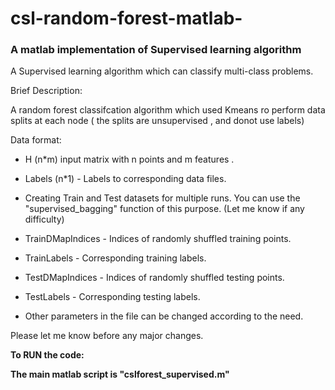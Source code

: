 csl-random-forest-matlab-
=========================

### A matlab implementation of Supervised learning algorithm

A Supervised learning algorithm which can classify multi-class problems.

Brief Description:

A random forest classifcation algorithm which used Kmeans ro perform data splits at each node ( the splits are unsupervised , and donot use labels)

Data format:

* H (n*m) input matrix with n points and m features .

* Labels (n*1) - Labels to corresponding data files.

* Creating Train and Test datasets for multiple runs.
You can use the "supervised_bagging" function of this purpose.
(Let me know if any difficulty)

* TrainDMapIndices - Indices of randomly shuffled training points. 

* TrainLabels - Corresponding training labels.

* TestDMapIndices - Indices of randomly shuffled testing points.

* TestLabels  - Corresponding testing labels.

* Other parameters in the file can be changed according to the need.

Please let me know before any major changes.

**To RUN the code:**

**The main matlab script is "cslforest_supervised.m"**
